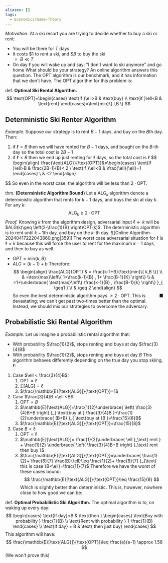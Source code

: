 ```yaml
---
aliases: []
tags:
  - Economics/Game-Theory
---
```

_Motivation._ At a ski resort you are trying to decide whether to buy a ski or rent:
- You will be there for $T$ days
- It costs $\$1$ to rent a ski, and $\$B$ to buy the ski
    - $B\ll T$
- On day $\ell$ you will wake up and say: "I don't want to ski anymore" and go home
What should be your strategy? An online algorithm answers this question. 
The OPT algorithm is our benchmark, and it has information that we don't have. The OPT algorithm for this problem is:

def. **Optimal Ski Rental Algorithm.** 
$$
\text{OPT}=\begin{cases}
\text{if }\ell>B & \text{buy} \\
\text{if }\ell<B & \text{rent}
\end{cases}=\text{min}\{ l,B \}
$$

## Deterministic Ski Renter Algorithm

_Example._ Suppose our strategy is to rent $B-1$ days, and buy on the $B$th day. Then:
1. if $\ell > B$ then we will have rented for $B-1$ days, and bought on the $B$-th day so the total cost is $2B-1$
2. if $\ell<B$ then we end up just renting for $\ell$ days, so the total cost is $\ell$
$$
\begin{align}
\frac{\text{ALG}}{\text{OPT}}&=\begin{cases}
\text{if }\ell>B &  \frac{2B-1}{B}< 2 \\
\text{if }\ell<B & \frac{\ell}{\ell}=1
\end{cases} \\
 & <2
\end{align}

$$
So even in the worst case, the algorithm will be less than $2\cdot \text{OPT}$.

thm. **(Deterministic Algorithm Bound)** Let a $\text{ALG}_{k}$ algorithm denote a deterministic algorithm that rents for $k-1$ days, and buys the ski at day $k$. For any $k$:
$$
\text{ALG}_{k}\geq 2\cdot\text{OPT}
$$
*Proof.* Knowing $k$ from the algorithm design, adversarial input $\ell \leftarrow k$ will be $ALG(k)\geq \left(2-\frac{1}{B} \right)OPT(k)$. The deterministic algorithm is to rent until $k-1$th day, and buy on the $k$-th day.
![[Online Algorithm-20240417222043860.png|359]]
The worst case adversarial situation for $\ell$ is $\ell=k$ because this will force the user to rent for the maximum $k-1$ days, and then to buy as well.
- $OPT=\text{min} \{ k,B \}$
- $ALG=(k-1)+b$
Therefore:
$$
\begin{align}
\frac{ALG}{OPT} & = \frac{k-1+B}{\text{min}\{ k,B \}} \\
& =\text{max}\left\{  1+\frac{k-1}{B} , 1+ \frac{B-1}{K} \right\} \\
& =1+\underbrace{  \text{max}\left\{  \frac{k-1}{B} , \frac{B-1}{k} \right\} }_{ \geq1 } \\
& \geq 2
\end{align}
$$
So even the best deterministic algorithm pays $\geq 2\cdot \text{OPT}$. <span style="float:right;">■</span>
This is devastating; we can't get past two-times better than the optimal. Instead, we should mix our strategies to overcome the adversary.

## Probabilistic Ski Rental Algorithm

*Example*. Let us imagine a probabilistic rental algorithm that:
- With probability $\frac{1}{2}$, stops renting and buys at day $\frac{3}{4}B$
- With probability $\frac{1}{2}$, stops renting and buys at day $B$
This algorithm behaves differently depending on the true day you stop skiing, $\ell$:
1. Case $\ell < \frac{3}{4}B$: 
    1. $\text{OPT}=\ell$
    2. $\mathbb{E}[\text{ALG}]=\ell$
    3. $\frac{\mathbb{E}[\text{ALG}]}{\text{OPT}}=1$
2. Case $\frac{3}{4}B <\ell <B$: 
    1. $\text{OPT}=B$
    2. $\mathbb{E}[\text{ALG}]=\frac{1}{2}\underbrace{ \left( \frac{3}{4}B+B \right) }_{ \text{buy at } \frac{3}{4}B }+\frac{1}{2}\underbrace{ (B+B) }_{ \text{buy at }B }=\frac{15}{8}B$
    3. $\frac{\mathbb{E}[\text{ALG}]}{\text{OPT}}=\frac{15}{8}$
3. Case $B < \ell$:
    1. $\text{OPT}=\ell$
    2. $\mathbb{E}[\text{ALG}]= \frac{1}{2}\underbrace{ \ell }_\text{ rent } + \frac{1}{2} \underbrace{ \left(  \frac{3}{4}B+B \right) }_\text{ rent then buy }$
    3. $\frac{\mathbb{E}[\text{ALG}]}{\text{OPT}}=\underbrace{ \frac{1}{2}+ \frac{8}{7} \frac{B}{\ell}\leq \frac{1}{2}+ \frac{8}{7} }_{\text{ this is case  }B<\ell}=\frac{11}{7}$
Therefore we have the worst of these cases bound:
$$
\frac{\mathbb{E}[\text{ALG}]}{\text{OPT}}\leq \frac{15}{8}
$$
Which is slightly better than deterministic. This is, however, nowhere close to how good we can be:

def. **Optimal Probabilistic Ski Algorithm.** The optimal algorithm is to, on waking up every day:
$$
\begin{cases}
\text{If day}<B  & \text{then } \begin{cases}
\text{Buy with probability } \frac{1}{B} \\
  \text{Rent with probability } 1-\frac{1}{B}
\end{cases} \\
\text{If day} = B   & \text{ then just buy}
\end{cases}
$$
This algorithm will have:
$$
\frac{\mathbb{E}[\text{ALG}]}{\text{OPT}}\leq \frac{e}{e-1} \approx 1.58
$$
(We won't prove this)

